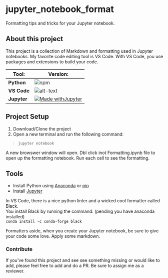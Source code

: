 # jupyter_notebook_format

Formatting tips and tricks for your Jupyter notebook.

## About this project

This project is a collection of Markdown and formatting used in Jupyter notebooks.
My favorite code editing tool is VS Code. With VS Code, you use packages and extensions to build your code.

| Tool:       | Version:                                                                                                                                 |
|-------------|------------------------------------------------------------------------------------------------------------------------------------------|
| **Python**  | ![npm](https://img.shields.io/static/v1?label=Python&message=3&color=green&logo=Python&style=for-the-badge)                        |
| **VS Code** | ![alt-text](https://img.shields.io/badge/VS_CODE-1.52-BrightGreen?style=for-the-badge&logo=Visual-Studio-Code)                                |
| **Jupyter** | [![Made withJupyter](https://img.shields.io/badge/Made%20with-Jupyter-orange?style=for-the-badge&logo=Jupyter)](https://jupyter.org/try) |


## Project Setup

1. Download/Clone the project
2. Open a new terminal and run the following command:

> `jupyter notebook`

A new browswer window will open. Dbl click inot Formatting.ipynb file to open up the formatting notebook. Run each cell to see the formatting.

## Tools

* Install Python using [Anaconda](https://docs.anaconda.com/anaconda/install/) or [pip](https://pip.pypa.io/en/stable/reference/pip_install)
* Install [Jupyter](https://jupyter.org/install)

In VS Code, there is a nice python linter and a wicked cool formatter called Black.\
You install Black by running the command: (pending you have anaconda installed) \
`conda install -c conda-forge black`

Formatters aside, when you create your Jupyter notebook, be sure to give your code some love. Apply some markdown.

### Contribute

If you've found this project and see see something missing or would like to add, please feel free to add and do a PR. Be sure to assign me as a reviewer.
